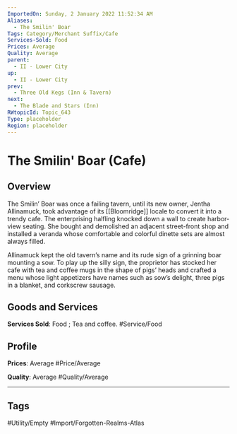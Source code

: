 ```yaml
---
ImportedOn: Sunday, 2 January 2022 11:52:34 AM
Aliases:
  - The Smilin' Boar
Tags: Category/Merchant Suffix/Cafe
Services-Sold: Food
Prices: Average
Quality: Average
parent:
  - II - Lower City
up:
  - II - Lower City
prev:
  - Three Old Kegs (Inn & Tavern)
next:
  - The Blade and Stars (Inn)
RWtopicId: Topic_643
Type: placeholder
Region: placeholder
---
```

# The Smilin' Boar (Cafe)
## Overview
The Smilin’ Boar was once a failing tavern, until its new owner, Jentha Allinamuck, took advantage of its [[Bloomridge]] locale to convert it into a trendy cafe. The enterprising halfling knocked down a wall to create harbor-view seating. She bought and demolished an adjacent street-front shop and installed a veranda whose comfortable and colorful dinette sets are almost always filled.

Allinamuck kept the old tavern’s name and its rude sign of a grinning boar mounting a sow. To play up the silly sign, the proprietor has stocked her cafe with tea and coffee mugs in the shape of pigs’ heads and crafted a menu whose light appetizers have names such as sow’s delight, three pigs in a blanket, and corkscrew sausage.

## Goods and Services
**Services Sold**: Food ; Tea and coffee.
#Service/Food

## Profile
**Prices**: Average
#Price/Average

**Quality**: Average
#Quality/Average


---
## Tags
#Utility/Empty #Import/Forgotten-Realms-Atlas

